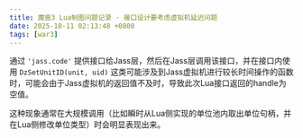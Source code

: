 ```yaml
---
title: 魔兽3 Lua制图问题记录 - 接口设计要考虑虚拟机延迟问题
date: 2025-10-11 02:13:48 +0800
tags: [war3]
---
```


通过 `'jass.code'` 提供接口给Jass层，然后在Jass层调用该接口，并在接口内使用 `DzSetUnitID(unit, uid)` 这类可能涉及到Jass虚拟机进行较长时间操作的函数时，可能会由于Jass虚拟机的返回值不及时，导致此次Lua接口返回的handle为空值。

这种现象通常在大规模调用（比如瞬时从Lua侧实现的单位池内取出单位句柄，并在Lua侧修改单位类型）时会明显表现出来。
